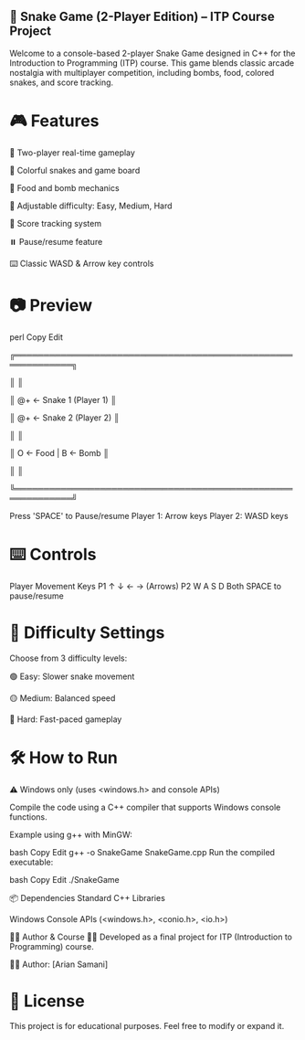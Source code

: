 ## 🐍 Snake Game (2-Player Edition) – ITP Course Project
Welcome to a console-based 2-player Snake Game designed in C++ for the Introduction to Programming (ITP) course. This game blends classic arcade nostalgia with multiplayer competition, including bombs, food, colored snakes, and score tracking.

# 🎮 Features
👥 Two-player real-time gameplay

🌈 Colorful snakes and game board

🍎 Food and bomb mechanics

🧠 Adjustable difficulty: Easy, Medium, Hard

🧾 Score tracking system

⏸️ Pause/resume feature

⌨️ Classic WASD & Arrow key controls

# 📷 Preview
perl
Copy
Edit

╔════════════════════════════════════════════════════════════╗

║                                                                                       ║

║                    @+     <- Snake 1 (Player 1)                                       ║

║                            @+     <- Snake 2 (Player 2)                               ║

║                                                                                       ║

║                                  O  <- Food | B  <- Bomb                              ║

║                                                                                       ║

╚════════════════════════════════════════════════════════════╝

  Press 'SPACE' to Pause/resume
  Player 1: Arrow keys
  Player 2: WASD keys
  
# ⌨️ Controls
Player	Movement Keys
P1	↑ ↓ ← → (Arrows)
P2	W A S D
Both	SPACE to pause/resume

# 🧠 Difficulty Settings
Choose from 3 difficulty levels:

🟢 Easy: Slower snake movement

🟡 Medium: Balanced speed

🔴 Hard: Fast-paced gameplay

# 🛠️ How to Run
⚠️ Windows only (uses <windows.h> and console APIs)

Compile the code using a C++ compiler that supports Windows console functions.

Example using g++ with MinGW:

bash
Copy
Edit
g++ -o SnakeGame SnakeGame.cpp
Run the compiled executable:

bash
Copy
Edit
./SnakeGame

📦 Dependencies
Standard C++ Libraries

Windows Console APIs (<windows.h>, <conio.h>, <io.h>)

🧑‍💻 Author & Course
👨‍🎓 Developed as a final project for ITP (Introduction to Programming) course.

🧑‍💻 Author: [Arian Samani]

# 📃 License
This project is for educational purposes. Feel free to modify or expand it.
